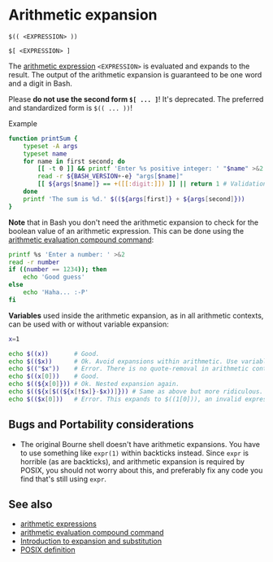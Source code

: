 # Arithmetic expansion

    $(( <EXPRESSION> ))

    $[ <EXPRESSION> ]

The [arithmetic expression](/syntax/arith_expr.md) `<EXPRESSION>` is
evaluated and expands to the result. The output of the arithmetic
expansion is guaranteed to be one word and a digit in Bash.

Please **do not use the second form `$[ ... ]`**! It's deprecated. The
preferred and standardized form is `$(( ... ))`!

Example

``` bash
function printSum {
    typeset -A args
    typeset name
    for name in first second; do
        [[ -t 0 ]] && printf 'Enter %s positive integer: ' "$name" >&2
        read -r ${BASH_VERSION+-e} "args[$name]"
        [[ ${args[$name]} == +([[:digit:]]) ]] || return 1 # Validation is extremely important whenever user input is used in arithmetic.
    done
    printf 'The sum is %d.' $((${args[first]} + ${args[second]}))
}
```

**Note** that in Bash you don't need the arithmetic expansion to check
for the boolean value of an arithmetic expression. This can be done
using the [arithmetic evaluation compound
command](/syntax/ccmd/arithmetic_eval.md):

``` bash
printf %s 'Enter a number: ' >&2
read -r number
if ((number == 1234)); then
    echo 'Good guess'
else
    echo 'Haha... :-P'
fi
```

**Variables** used inside the arithmetic expansion, as in all arithmetic
contexts, can be used with or without variable expansion:

``` bash
x=1

echo $((x))       # Good.
echo $(($x))      # Ok. Avoid expansions within arithmetic. Use variables directly.
echo $(("$x"))    # Error. There is no quote-removal in arithmetic contexts. It expands to $(("1")), which is an invalid arithmetic expression.
echo $((x[0]))    # Good.
echo $((${x[0]})) # Ok. Nested expansion again.
echo $((${x[$((${x[!$x]}-$x))]})) # Same as above but more ridiculous.
echo $(($x[0]))   # Error. This expands to $((1[0])), an invalid expression.
```

## Bugs and Portability considerations

- The original Bourne shell doesn't have arithmetic expansions. You have
  to use something like `expr(1)` within backticks instead. Since `expr`
  is horrible (as are backticks), and arithmetic expansion is required
  by POSIX, you should not worry about this, and preferably fix any code
  you find that's still using `expr`.

## See also

- [arithmetic expressions](/syntax/arith_expr.md)
- [arithmetic evaluation compound command](/syntax/ccmd/arithmetic_eval.md)
- [Introduction to expansion and substitution](/syntax/expansion/intro.md)
- [POSIX
  definition](http://pubs.opengroup.org/onlinepubs/9699919799/utilities/V3_chap02.html#tag_18_06_04)
